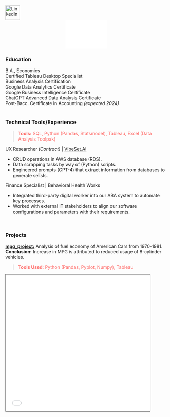 <a href="https://www.linkedin.com/in/jfryyao">
    <img src="https://content.linkedin.com/content/dam/me/business/en-us/amp/brand-site/v2/bg/LI-Bug.svg.original.svg" width="45" height="45" alt="LinkedIn"> </a>

<div style="display: flex; justify-content: center; align-items: center;">
    <iframe src="misc/D3 Bar Chart.html" width="130" height="90" style="border: 0px solid white;"></iframe> </div>

### Education
B.A., Economics  
Certified Tableau Desktop Specialist  
Business Analysis Certification  
Google Data Analytics Certificate  
Google Business Intelligence Certificate  
ChatGPT Advanced Data Analysis Certificate  
Post-Bacc. Certificate in Accounting *(expected 2024)*  
<br>

### Technical Tools/Experience
> <span style="color:#FF6865">**Tools:** SQL, Python (Pandas, Statsmodel), Tableau, Excel (Data Analysis Toolpak)<br>


UX Researcher *(Contract)* | [VibeSet.AI](https://www.vibeset.ai)<br>
* CRUD operations in AWS database (RDS).
* Data scrapping tasks by way of (Python) scripts.<br>
* Engineered prompts (GPT-4) that extract information from databases to generate selists.<br>

Finance Specialist | Behavioral Health Works<br>
* Integrated third-party digital worker into our ABA system to automate key processes. <br>
* Worked with external IT stakeholders to align our software configurations and parameters with their requirements.<br>

<br>

### Projects

**[mpg_project:](https://github.com/jeyao1/jeffyao_portfolio/blob/main/mpg_project.ipynb)** Analysis of fuel economy of American Cars from 1970-1981. <br> **Conclusion:** Increase in MPG is attributed to reduced usage of 8-cylinder vehicles.

> <span style="color:#FF6865">**Tools Used**: Python (Pandas, Pyplot, Numpy), Tableau </span> 

>
<iframe src="mpg_project.html" width="105%" height="500" allowfullscreen scrolling="yes" style="border: 1px solid black; transform: scale(0.85); transform-origin: top left;"></iframe>




